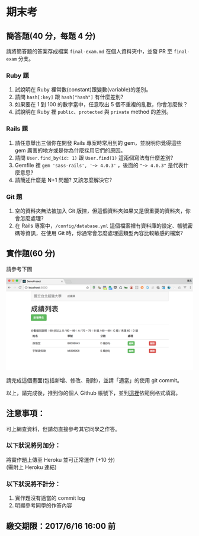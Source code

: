 # 期末考

## 簡答題(40 分，每題 4 分)

請將簡答題的答案存成檔案 `final-exam.md` 在個人資料夾中，並發 PR 至 `final-exam` 分支。

### Ruby 題

1. 試說明在 Ruby 裡常數(constant)跟變數(variable)的差別。
2. 請問 `hash[:key]` 跟 `hash["hash"]` 有什麼差別?
3. 如果要在 1 到 100 的數字當中，任意取出 5 個不重複的亂數，你會怎麼做？
4. 試說明在 Ruby 裡 `public`、`protected` 與 `private` method 的差別。

### Rails 題

1. 請任意舉出三個你在開發 Rails 專案時常用到的 gem，並說明你覺得這些 gem 厲害的地方或是你為什麼採用它們的原因。
2. 請問 `User.find_by(id: 1)` 跟 `User.find(1)` 這兩個寫法有什麼差別?
3. Gemfile 裡 `gem 'sass-rails', '~> 4.0.3'` ，後面的 `"~> 4.0.3"` 是代表什麼意思?
4. 請簡述什麼是 N+1 問題? 又該怎麼解決它?

### Git 題

1. 空的資料夾無法被加入 Git 版控，但這個資料夾如果又是很重要的資料夾，你會怎麼處理?
2. 在 Rails 專案中，`/config/database.yml` 這個檔案裡有資料庫的設定、帳號密碼等資訊，在使用 Git 時，你通常會怎麼處理這類型內容比較敏感的檔案?

## 實作題(60 分)

請參考下圖

![image](screen.png)

請完成這個畫面(包括新增、修改、刪除)，並請「適當」的使用 git commit。

以上，請完成後，推到你的個人 Github 帳號下，並到[這裡](https://github.com/kaochenlong/ntub_homework2017/issues/383)依範例格式填寫。

## 注意事項：

可上網查資料，但請勿直接參考其它同學之作答。

### 以下狀況將另加分：

將實作題上傳至 Heroku 並可正常運作 (+10 分)
<br />
(需附上 Heroku 連結)

### 以下狀況將不計分：

1. 實作題沒有適當的 commit log
2. 明顯參考同學的作答內容

## 繳交期限：2017/6/16 16:00 前


